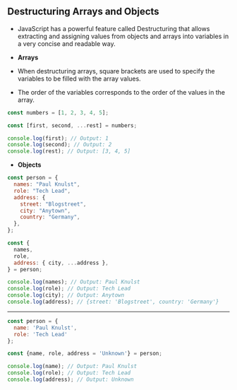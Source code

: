 ## Destructuring Arrays and Objects


- JavaScript has a powerful feature called Destructuring that allows extracting and assigning values from objects and arrays into variables in a very concise and readable way.


- **Arrays**

- When destructuring arrays, square brackets are used to specify the variables to be filled with the array values.
- The order of the variables corresponds to the order of the values in the array.

```js
const numbers = [1, 2, 3, 4, 5];

const [first, second, ...rest] = numbers;

console.log(first); // Output: 1
console.log(second); // Output: 2
console.log(rest); // Output: [3, 4, 5]
```

- **Objects**

```js
const person = {
  names: "Paul Knulst",
  role: "Tech Lead",
  address: {
    street: "Blogstreet",
    city: "Anytown",
    country: "Germany",
  },
};

const {
  names,
  role,
  address: { city, ...address },
} = person;

console.log(names); // Output: Paul Knulst
console.log(role); // Output: Tech Lead
console.log(city); // Output: Anytown
console.log(address); // {street: 'Blogstreet', country: 'Germany'}
```


----------

```js
const person = {
  name: 'Paul Knulst',
  role: 'Tech Lead'
};

const {name, role, address = 'Unknown'} = person;

console.log(name); // Output: Paul Knulst
console.log(role); // Output: Tech Lead
console.log(address); // Output: Unknown
```
